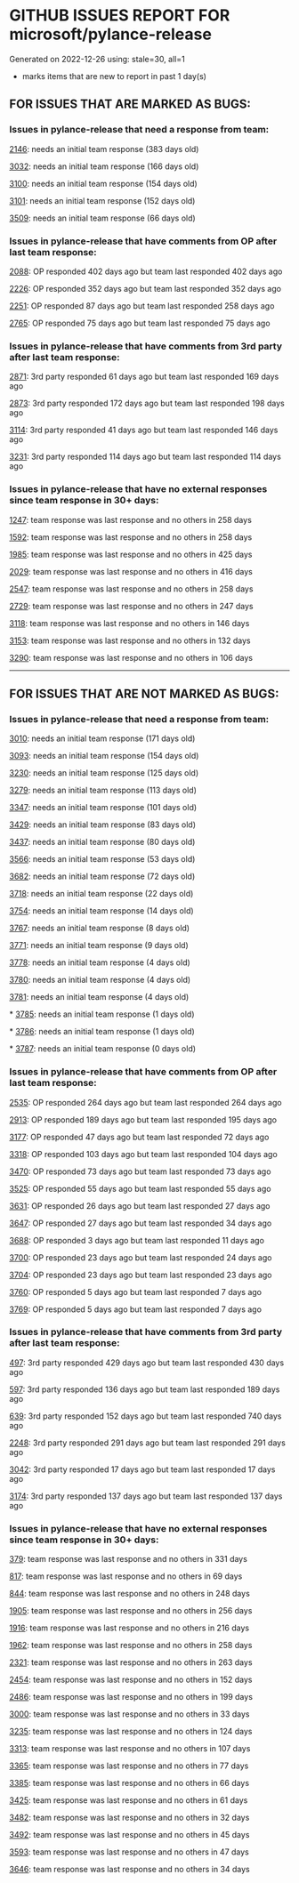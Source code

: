 
# GITHUB ISSUES REPORT FOR microsoft/pylance-release


Generated on 2022-12-26 using: stale=30, all=1


* marks items that are new to report in past 1 day(s)


## FOR ISSUES THAT ARE MARKED AS BUGS:


### Issues in pylance-release that need a response from team:


  [2146](https://github.com/microsoft/pylance-release/issues/2146 "&quot;Extract method&quot; produces syntax error with multiline except clause"): needs an initial team response (383 days old)

  [3032](https://github.com/microsoft/pylance-release/issues/3032 "[Bug] Function parentheses autocomplete does not recognize existing parentheses "): needs an initial team response (166 days old)

  [3100](https://github.com/microsoft/pylance-release/issues/3100 "Improvements for type aliases"): needs an initial team response (154 days old)

  [3101](https://github.com/microsoft/pylance-release/issues/3101 "Error with string formating and parameters autocomplete"): needs an initial team response (152 days old)

  [3509](https://github.com/microsoft/pylance-release/issues/3509 "Python code prompt in vscode with docstring"): needs an initial team response (66 days old)

### Issues in pylance-release that have comments from OP after last team response:


  [2088](https://github.com/microsoft/pylance-release/issues/2088 "SQLAlchemy Session __enter__ and __exit__ methods not being noticed."): OP responded 402 days ago but team last responded 402 days ago

  [2226](https://github.com/microsoft/pylance-release/issues/2226 "vscode resolves paths with `..` in them even if the directory doesn't exist / has invalid name"): OP responded 352 days ago but team last responded 352 days ago

  [2251](https://github.com/microsoft/pylance-release/issues/2251 "Sphinx Style Docsting Rendering Feature"): OP responded 87 days ago but team last responded 258 days ago

  [2765](https://github.com/microsoft/pylance-release/issues/2765 "Error: command 'pyright.createtypestub' already exists"): OP responded 75 days ago but team last responded 75 days ago

### Issues in pylance-release that have comments from 3rd party after last team response:


  [2871](https://github.com/microsoft/pylance-release/issues/2871 "Object of type &quot;None&quot; cannot be called"): 3rd party responded 61 days ago but team last responded 169 days ago

  [2873](https://github.com/microsoft/pylance-release/issues/2873 "Command 'Python: Restart Language Server' resulted in an error (command 'python.analysis.restartLanguageServer' not found)"): 3rd party responded 172 days ago but team last responded 198 days ago

  [3114](https://github.com/microsoft/pylance-release/issues/3114 "Assign to variable from commented-out magic command"): 3rd party responded 41 days ago but team last responded 146 days ago

  [3231](https://github.com/microsoft/pylance-release/issues/3231 "`itertools.count` docstring is not shown correctly"): 3rd party responded 114 days ago but team last responded 114 days ago

### Issues in pylance-release that have no external responses since team response in 30+ days:


  [1247](https://github.com/microsoft/pylance-release/issues/1247 "&quot;No code actions available&quot; if Ctrl+. is hit quickly after moving the cursor"): team response was last response and no others in 258 days

  [1592](https://github.com/microsoft/pylance-release/issues/1592 "While on Live Share, host computer's cursor is moved to remote's cursor when docstring is auto-inserted"): team response was last response and no others in 258 days

  [1985](https://github.com/microsoft/pylance-release/issues/1985 "Popup from documentation does not respect indentation in code blocks"): team response was last response and no others in 425 days

  [2029](https://github.com/microsoft/pylance-release/issues/2029 "Refactoring multiline context manager statement into new method results in invalid syntax"): team response was last response and no others in 416 days

  [2547](https://github.com/microsoft/pylance-release/issues/2547 "pandas: Argument of type &quot;(x: Unknown) -> list[Unknown]&quot; cannot be assigned to parameter &quot;arg&quot; of type &quot;() -> Any&quot; in function &quot;aggregate&quot;"): team response was last response and no others in 258 days

  [2729](https://github.com/microsoft/pylance-release/issues/2729 "completeFunctionParens adds unnecessary parentheses for cached properties"): team response was last response and no others in 247 days

  [3118](https://github.com/microsoft/pylance-release/issues/3118 " missing new line from dict() help mouse hover"): team response was last response and no others in 146 days

  [3153](https://github.com/microsoft/pylance-release/issues/3153 "Extract variable and method on arguments of decorator which precedes function definition doesn't create required definitions."): team response was last response and no others in 132 days

  [3290](https://github.com/microsoft/pylance-release/issues/3290 "`#region` nesting doesn't recognise last `#endregion` if there's no code after it at the end of the file on a non-&quot;root&quot; indent level"): team response was last response and no others in 106 days

---

## FOR ISSUES THAT ARE NOT MARKED AS BUGS:


### Issues in pylance-release that need a response from team:


  [3010](https://github.com/microsoft/pylance-release/issues/3010 "Code navigation can open the destination in the actual path instead of symlinked path if symlinked directory was added to workspace"): needs an initial team response (171 days old)

  [3093](https://github.com/microsoft/pylance-release/issues/3093 "Docstring tooltip not shown for nested imports"): needs an initial team response (154 days old)

  [3230](https://github.com/microsoft/pylance-release/issues/3230 "How to get Signature of a function or a Class in VS code similar to Signature in Jupyter Notebooks."): needs an initial team response (125 days old)

  [3279](https://github.com/microsoft/pylance-release/issues/3279 "Renaming in Jupyter notebooks only works in a single cell"): needs an initial team response (113 days old)

  [3347](https://github.com/microsoft/pylance-release/issues/3347 "Google docstring formatting for multi-line class attributes not recognized/converted properly for use in intellisense popup"): needs an initial team response (101 days old)

  [3429](https://github.com/microsoft/pylance-release/issues/3429 "Source directory hiding build directory in analysis and autocomplete"): needs an initial team response (83 days old)

  [3437](https://github.com/microsoft/pylance-release/issues/3437 "In Japanese please"): needs an initial team response (80 days old)

  [3566](https://github.com/microsoft/pylance-release/issues/3566 "Improve &quot;Definition Preview Hover&quot; rendering and layout (similiar to JetBrains IDEs)"): needs an initial team response (53 days old)

  [3682](https://github.com/microsoft/pylance-release/issues/3682 "Improved or customizable function hover format"): needs an initial team response (72 days old)

  [3718](https://github.com/microsoft/pylance-release/issues/3718 "Double rename (F2) cause source code mess up in a python file"): needs an initial team response (22 days old)

  [3754](https://github.com/microsoft/pylance-release/issues/3754 "Highlighting for type aliases in python"): needs an initial team response (14 days old)

  [3767](https://github.com/microsoft/pylance-release/issues/3767 "Inlay Hints infills illegal return type hints on methods"): needs an initial team response (8 days old)

  [3771](https://github.com/microsoft/pylance-release/issues/3771 "No import suggestions"): needs an initial team response (9 days old)

  [3778](https://github.com/microsoft/pylance-release/issues/3778 "Python debugger doesn't import local files in vs code"): needs an initial team response (4 days old)

  [3780](https://github.com/microsoft/pylance-release/issues/3780 "Intellisense issue with Flask-SQLAlchemy"): needs an initial team response (4 days old)

  [3781](https://github.com/microsoft/pylance-release/issues/3781 "Auto-indent behavior as before / jumping to beginning of line"): needs an initial team response (4 days old)

\* [3785](https://github.com/microsoft/pylance-release/issues/3785 "auto-imports: `Self` type is imported from `typing` module, not `typing_extensions` in Python 3.9"): needs an initial team response (1 days old)

\* [3786](https://github.com/microsoft/pylance-release/issues/3786 "feature request: auto-imports: exclude some modules from auto-import suggestion"): needs an initial team response (1 days old)

\* [3787](https://github.com/microsoft/pylance-release/issues/3787 "pylance issue"): needs an initial team response (0 days old)

### Issues in pylance-release that have comments from OP after last team response:


  [2535](https://github.com/microsoft/pylance-release/issues/2535 "Remove auto-import when typing the letter d to avoid being serenaded with The Zen of Python"): OP responded 264 days ago but team last responded 264 days ago

  [2913](https://github.com/microsoft/pylance-release/issues/2913 "Semantic highlighing doesn't differentiate parameter passing by its name from usage inside the function"): OP responded 189 days ago but team last responded 195 days ago

  [3177](https://github.com/microsoft/pylance-release/issues/3177 "Jupyter notebook IntelliSense doesn't autocomplete modules in workspace subfolders when `&quot;python.pylanceLspNotebooksEnabled&quot;: true`"): OP responded 47 days ago but team last responded 72 days ago

  [3318](https://github.com/microsoft/pylance-release/issues/3318 "[Auto Import] - Suggest equivalents from `collections.abc` rather than `typing`"): OP responded 103 days ago but team last responded 104 days ago

  [3470](https://github.com/microsoft/pylance-release/issues/3470 "Long checking and analyzing operations when using JAX"): OP responded 73 days ago but team last responded 73 days ago

  [3525](https://github.com/microsoft/pylance-release/issues/3525 "False &quot;Symbol&quot; is unknown import symbol"): OP responded 55 days ago but team last responded 55 days ago

  [3631](https://github.com/microsoft/pylance-release/issues/3631 "Pylance randomly forgets previously known inferred types after editing"): OP responded 26 days ago but team last responded 27 days ago

  [3647](https://github.com/microsoft/pylance-release/issues/3647 "Exclude map files from extension bundle"): OP responded 27 days ago but team last responded 34 days ago

  [3688](https://github.com/microsoft/pylance-release/issues/3688 "Cannot access member &quot;clicked&quot; for type &quot;QPushButton&quot;;   Member &quot;clicked&quot; is unknown"): OP responded 3 days ago but team last responded 11 days ago

  [3700](https://github.com/microsoft/pylance-release/issues/3700 "Go to definition by python module path in string"): OP responded 23 days ago but team last responded 24 days ago

  [3704](https://github.com/microsoft/pylance-release/issues/3704 "Django. Code completion &quot;related_name&quot; class object."): OP responded 23 days ago but team last responded 23 days ago

  [3760](https://github.com/microsoft/pylance-release/issues/3760 "Pylance suggestions prefer indirect imports through third party libraries over direct standard library imports"): OP responded 5 days ago but team last responded 7 days ago

  [3769](https://github.com/microsoft/pylance-release/issues/3769 "Inline docstrings for attributes don't show up unless docstring is on very next line"): OP responded 5 days ago but team last responded 7 days ago

### Issues in pylance-release that have comments from 3rd party after last team response:


  [497](https://github.com/microsoft/pylance-release/issues/497 "reportGeneralTypeIssues category is too generic"): 3rd party responded 429 days ago but team last responded 430 days ago

  [597](https://github.com/microsoft/pylance-release/issues/597 "'reportMissingModuleSource' warning for requests.packages.*"): 3rd party responded 136 days ago but team last responded 189 days ago

  [639](https://github.com/microsoft/pylance-release/issues/639 "Pylance can't resolve .pyw imports"): 3rd party responded 152 days ago but team last responded 740 days ago

  [2248](https://github.com/microsoft/pylance-release/issues/2248 "New folding strategy do not folds multiline dicts declarations, neither internally indented multiline strings."): 3rd party responded 291 days ago but team last responded 291 days ago

  [3042](https://github.com/microsoft/pylance-release/issues/3042 "DOUBLE language server started in vscode with conda"): 3rd party responded 17 days ago but team last responded 17 days ago

  [3174](https://github.com/microsoft/pylance-release/issues/3174 "Consider partial stubs for TensorFlow to work around lazy import issues"): 3rd party responded 137 days ago but team last responded 137 days ago

### Issues in pylance-release that have no external responses since team response in 30+ days:


  [379](https://github.com/microsoft/pylance-release/issues/379 "Enhancement: Allow specification of a list of modules to not do type checking for"): team response was last response and no others in 331 days

  [817](https://github.com/microsoft/pylance-release/issues/817 "Default severity levels in PyLance"): team response was last response and no others in 69 days

  [844](https://github.com/microsoft/pylance-release/issues/844 "Intellisense is messed up. Function information and type checking is useless for matplotlib (and other modules like numpy) "): team response was last response and no others in 248 days

  [1905](https://github.com/microsoft/pylance-release/issues/1905 "Stop Suggesting Enum member access on Enum members"): team response was last response and no others in 256 days

  [1916](https://github.com/microsoft/pylance-release/issues/1916 "pyright docs: Explicitly document &quot;reveal_type&quot;, &quot;reveal_locals&quot;"): team response was last response and no others in 216 days

  [1962](https://github.com/microsoft/pylance-release/issues/1962 "VS code does not handle escaping braces in f-strings"): team response was last response and no others in 258 days

  [2321](https://github.com/microsoft/pylance-release/issues/2321 "Commented code at the end of a method doesn't collapse with method"): team response was last response and no others in 263 days

  [2454](https://github.com/microsoft/pylance-release/issues/2454 "Pylance isn't showing errors"): team response was last response and no others in 152 days

  [2486](https://github.com/microsoft/pylance-release/issues/2486 "Functions in os module only show type stubs information (both on hover and when doing &quot;go to definition&quot;)"): team response was last response and no others in 199 days

  [3000](https://github.com/microsoft/pylance-release/issues/3000 "Request textDocument/semanticTokens/full failed (vscode.dev)"): team response was last response and no others in 33 days

  [3235](https://github.com/microsoft/pylance-release/issues/3235 "Call Hierarchy issue if a function is imported as an alias"): team response was last response and no others in 124 days

  [3313](https://github.com/microsoft/pylance-release/issues/3313 "Module is not callable"): team response was last response and no others in 107 days

  [3365](https://github.com/microsoft/pylance-release/issues/3365 "Local import inside conda editable package doesn't work."): team response was last response and no others in 77 days

  [3385](https://github.com/microsoft/pylance-release/issues/3385 "Signature vs body folding"): team response was last response and no others in 66 days

  [3425](https://github.com/microsoft/pylance-release/issues/3425 "Improve code coloring & formatting on IntelliSense info panels"): team response was last response and no others in 61 days

  [3482](https://github.com/microsoft/pylance-release/issues/3482 "Matplotlib subplots not returning correct types"): team response was last response and no others in 32 days

  [3492](https://github.com/microsoft/pylance-release/issues/3492 "Cannot find 'decimal.Context' when typing 'decimal.ctxt'"): team response was last response and no others in 45 days

  [3593](https://github.com/microsoft/pylance-release/issues/3593 "While making an website using django framework I encountered a sistuation to call the child model object the code is running fine but the"): team response was last response and no others in 47 days

  [3646](https://github.com/microsoft/pylance-release/issues/3646 "Exclude platform specific bits from extension bundle"): team response was last response and no others in 34 days
